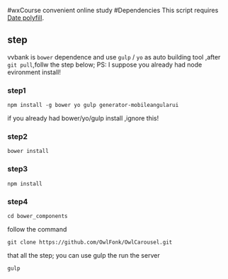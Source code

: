 #wxCourse
convenient online study
#Dependencies
This script requires [Date polyfill](https://github.com/dribehance/date-polyfill).
## step
vvbank is ```bower``` dependence and use ```gulp``` / ```yo``` as auto building tool ,after ```git pull```,follw the step below; 
PS: I suppose you already had node evironment install!
### step1
```
npm install -g bower yo gulp generator-mobileangularui
```
if you already had bower/yo/gulp install ,ignore this!
### step2
```
bower install 
```
### step3
```
npm install
```
### step4
```
cd bower_components
```
follow the command
```
git clone https://github.com/OwlFonk/OwlCarousel.git
```
that all the step;
you can use gulp the run the server
```
gulp
```
